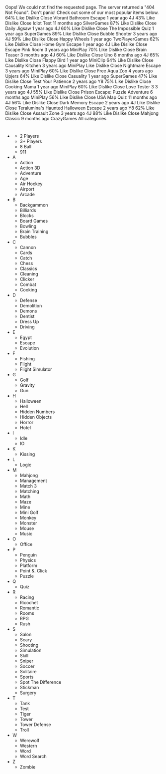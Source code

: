 Oops! We could not find the requested page. The server returned a "404 Not Found". Don't panic! Check out some of our most popular items below. 64% Like Dislike Close Vibrant Bathroom Escape 1 year ago 4J 43% Like Dislike Close Idiot Test 11 months ago SilverGames 87% Like Dislike Close Daily Jigsaw 1 year ago 4J 60% Like Dislike Close The Impossible Quiz 1 year ago SuperGames 89% Like Dislike Close Bubble Shooter 3 years ago 4J 59% Like Dislike Close Happy Wheels 1 year ago TwoPlayerGames 62% Like Dislike Close Home Gym Escape 1 year ago 4J Like Dislike Close Escape Pink Room 3 years ago MiniPlay 70% Like Dislike Close Brain Teaser 3 months ago 4J 60% Like Dislike Close Uno 8 months ago 4J 65% Like Dislike Close Flappy Bird 1 year ago MiniClip 64% Like Dislike Close Causality Kitchen 3 years ago MiniPlay Like Dislike Close Nightmare Escape 3 years ago MiniPlay 60% Like Dislike Close Free Aqua Zoo 4 years ago Upjers 64% Like Dislike Close Casuality 1 year ago SuperGames 47% Like Dislike Close Test Your Patience 2 years ago Y8 75% Like Dislike Close Cooking Mama 1 year ago MiniPlay 60% Like Dislike Close Love Tester 3 3 years ago 4J 55% Like Dislike Close Prison Escape: Puzzle Adventure 6 months ago MiniPlay 56% Like Dislike Close USA Map Quiz 11 months ago 4J 56% Like Dislike Close Dark Memory Escape 2 years ago 4J Like Dislike Close Teralumina's Haunted Halloween Escape 2 years ago Y8 62% Like Dislike Close Assault Zone 3 years ago 4J 88% Like Dislike Close Mahjong Classic 9 months ago CrazyGames All categories

*   #
    *   2 Players
    *   3+ Players
    *   8 Ball
    *   911
*   A
    *   Action
    *   Action 3D
    *   Adventure
    *   Age
    *   Air Hockey
    *   Airport
    *   Arcade
*   B
    *   Backgammon
    *   Billiards
    *   Blocks
    *   Board Games
    *   Bowling
    *   Brain Training
    *   Bubbles
*   C
    *   Cannon
    *   Cards
    *   Catch
    *   Chess
    *   Classics
    *   Cleaning
    *   Clicker
    *   Combat
    *   Cooking
*   D
    *   Defense
    *   Demolition
    *   Demons
    *   Dentist
    *   Dress Up
    *   Driving
*   E
    *   Egypt
    *   Escape
    *   Evolution
*   F
    *   Fishing
    *   Flight
    *   Flight Simulator
*   G
    *   Golf
    *   Gravity
    *   Gun
*   H
    *   Halloween
    *   Hell
    *   Hidden Numbers
    *   Hidden Objects
    *   Horror
    *   Hotel
*   I
    *   Idle
    *   IO
*   K
    *   Kissing
*   L
    *   Logic
*   M
    *   Mahjong
    *   Management
    *   Match 3
    *   Matching
    *   Math
    *   Maze
    *   Mine
    *   Mini Golf
    *   Monkey
    *   Monster
    *   Mouse
    *   Music
*   O
    *   Office
*   P
    *   Penguin
    *   Physics
    *   Platform
    *   Point &. Click
    *   Puzzle
*   Q
    *   Quiz
*   R
    *   Racing
    *   Ricochet
    *   Romantic
    *   Rooms
    *   RPG
    *   Rush
*   S
    *   Salon
    *   Scary
    *   Shooting
    *   Simulation
    *   Skill
    *   Sniper
    *   Soccer
    *   Solitaire
    *   Sports
    *   Spot The Difference
    *   Stickman
    *   Surgery
*   T
    *   Tank
    *   Test
    *   Tiger
    *   Tower
    *   Tower Defense
    *   Troll
*   W
    *   Werewolf
    *   Western
    *   Word
    *   Word Search
*   Z
    *   Zombie